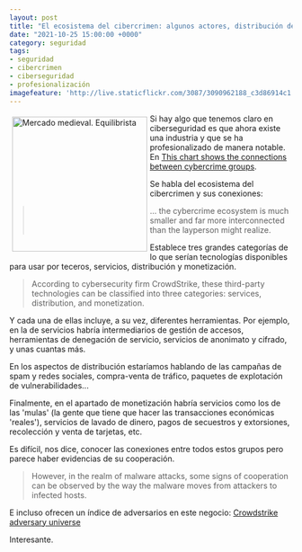 ```yaml
---
layout: post
title: "El ecosistema del cibercrimen: algunos actores, distribución de tareas y sus conexiones"
date: "2021-10-25 15:00:00 +0000"
category: seguridad
tags:
- seguridad
- cibercrimen
- ciberseguridad
- profesionalización
imagefeature: 'http://live.staticflickr.com/3087/3090962188_c3d86914c1.jpg'
---
```

<a href="https://www.flickr.com/photos/fernand0/3090962188/" title="Mercado medieval. Equilibrista "><img src="http://live.staticflickr.com/3087/3090962188_c3d86914c1.jpg" alt="Mercado medieval. Equilibrista " width="240" style="float:left; margin:5px"></a>
Si hay algo que tenemos claro en ciberseguridad es que ahora existe una industria y que se ha profesionalizado de manera notable.  En [This chart shows the connections between cybercrime groups](https://www.zdnet.com/article/this-chart-shows-the-connections-between-cybercrime-groups/).

Se habla del ecosistema del cibercrimen y sus conexiones:

> ... the cybercrime ecosystem is much smaller and far more interconnected than the layperson might realize. 


Establece tres grandes categorías de lo que serían tecnologías disponibles para usar por teceros, servicios, distribución y monetización.

> According to cybersecurity firm CrowdStrike, these third-party technologies can be classified into three categories: services, distribution, and monetization. 

Y cada una de ellas incluye, a su vez, diferentes herramientas. Por ejemplo, en la de servicios habría intermediarios de gestión de accesos, herramientas de denegación de servicio, servicios de anonimato y cifrado, y unas cuantas más.

En los aspectos de distribución estaríamos hablando de las campañas de spam y redes sociales, compra-venta de tráfico, paquetes de explotación de vulnerabilidades...

Finalmente, en el apartado de monetización habría servicios como los de las 'mulas' (la gente que tiene que hacer las transacciones económicas 'reales'), servicios de lavado de dinero, pagos de secuestros y extorsiones, recolección y venta de tarjetas, etc.

Es difícil, nos dice, conocer las conexiones entre todos estos grupos pero parece haber evidencias de su cooperación.

> However, in the realm of malware attacks, some signs of cooperation can be observed by the way the malware moves from attackers to infected hosts. 

E incluso ofrecen un índice de adversarios en este negocio: [Crowdstrike adversary universe](https://adversary.crowdstrike.com/)

Interesante.



